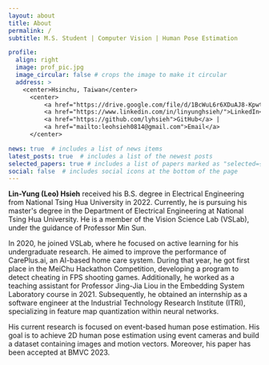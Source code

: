 ```yaml
---
layout: about
title: About
permalink: /
subtitle: M.S. Student | Computer Vision | Human Pose Estimation

profile:
  align: right
  image: prof_pic.jpg
  image_circular: false # crops the image to make it circular
  address: >
    <center>Hsinchu, Taiwan</center>
      <center>
          <a href="https://drive.google.com/file/d/1BcWuL6r6XDuAJ8-KpwtaatH3_aoo7n30/view?usp=sharing">CV</a> | 
          <a href="https://www.linkedin.com/in/linyunghsieh/">LinkedIn</a> <br>
          <a href="https://github.com/lyhsieh">GitHub</a> |
          <a href="mailto:leohsieh0814@gmail.com">Email</a>
      </center>

news: true  # includes a list of news items
latest_posts: true  # includes a list of the newest posts
selected_papers: true # includes a list of papers marked as "selected={true}"
social: false  # includes social icons at the bottom of the page
---
```


<!-- Write your biography here. Tell the world about yourself. Link to your favorite [subreddit](http://reddit.com). You can put a picture in, too. The code is already in, just name your picture `prof_pic.jpg` and put it in the `img/` folder.

Put your address / P.O. box / other info right below your picture. You can also disable any of these elements by editing `profile` property of the YAML header of your `_pages/about.md`. Edit `_bibliography/papers.bib` and Jekyll will render your [publications page](/al-folio/publications/) automatically.

Link to your social media connections, too. This theme is set up to use [Font Awesome icons](http://fortawesome.github.io/Font-Awesome/) and [Academicons](https://jpswalsh.github.io/academicons/), like the ones below. Add your Facebook, Twitter, LinkedIn, Google Scholar, or just disable all of them. -->

<b>Lin-Yung (Leo) Hsieh</b> received his B.S. degree in Electrical Engineering from National Tsing Hua University in 2022. Currently, he is pursuing his master's degree in the Department of Electrical Engineering at National Tsing Hua University. He is a member of the Vision Science Lab (VSLab), under the guidance of Professor Min Sun.

In 2020, he joined VSLab, where he focused on active learning for his undergraduate research. He aimed to improve the performance of CarePlus.ai, an AI-based home care system. During that year, he got first place in the MeiChu Hackathon Competition, developing a program to detect cheating in FPS shooting games. Additionally, he worked as a teaching assistant for Professor Jing-Jia Liou in the Embedding System Laboratory course in 2021. Subsequently, he obtained an internship as a software engineer at the Industrial Technology Research Institute (ITRI), specializing in feature map quantization within neural networks.

His current research is focused on event-based human pose estimation. His goal is to achieve 2D human pose estimation using event cameras and build a dataset containing images and motion vectors. Moreover, his paper has been accepted at BMVC 2023.
